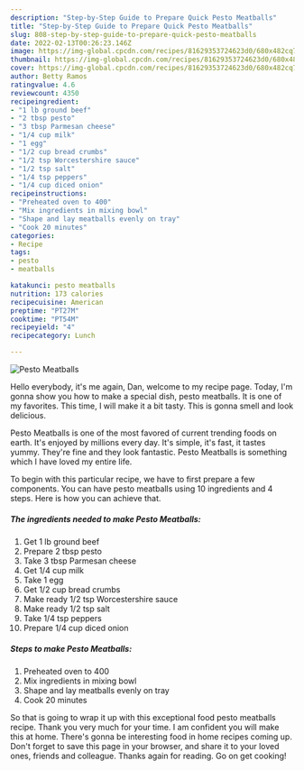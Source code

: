 ```yaml
---
description: "Step-by-Step Guide to Prepare Quick Pesto Meatballs"
title: "Step-by-Step Guide to Prepare Quick Pesto Meatballs"
slug: 808-step-by-step-guide-to-prepare-quick-pesto-meatballs
date: 2022-02-13T00:26:23.146Z
image: https://img-global.cpcdn.com/recipes/81629353724623d0/680x482cq70/pesto-meatballs-recipe-main-photo.jpg
thumbnail: https://img-global.cpcdn.com/recipes/81629353724623d0/680x482cq70/pesto-meatballs-recipe-main-photo.jpg
cover: https://img-global.cpcdn.com/recipes/81629353724623d0/680x482cq70/pesto-meatballs-recipe-main-photo.jpg
author: Betty Ramos
ratingvalue: 4.6
reviewcount: 4350
recipeingredient:
- "1 lb ground beef"
- "2 tbsp pesto"
- "3 tbsp Parmesan cheese"
- "1/4 cup milk"
- "1 egg"
- "1/2 cup bread crumbs"
- "1/2 tsp Worcestershire sauce"
- "1/2 tsp salt"
- "1/4 tsp peppers"
- "1/4 cup diced onion"
recipeinstructions:
- "Preheated oven to 400"
- "Mix ingredients in mixing bowl"
- "Shape and lay meatballs evenly on tray"
- "Cook 20 minutes"
categories:
- Recipe
tags:
- pesto
- meatballs

katakunci: pesto meatballs 
nutrition: 173 calories
recipecuisine: American
preptime: "PT27M"
cooktime: "PT54M"
recipeyield: "4"
recipecategory: Lunch

---
```



![Pesto Meatballs](https://img-global.cpcdn.com/recipes/81629353724623d0/680x482cq70/pesto-meatballs-recipe-main-photo.jpg)

Hello everybody, it's me again, Dan, welcome to my recipe page. Today, I'm gonna show you how to make a special dish, pesto meatballs. It is one of my favorites. This time, I will make it a bit tasty. This is gonna smell and look delicious.



Pesto Meatballs is one of the most favored of current trending foods on earth. It's enjoyed by millions every day. It's simple, it's fast, it tastes yummy. They're fine and they look fantastic. Pesto Meatballs is something which I have loved my entire life.


To begin with this particular recipe, we have to first prepare a few components. You can have pesto meatballs using 10 ingredients and 4 steps. Here is how you can achieve that.

<!--inarticleads1-->

##### The ingredients needed to make Pesto Meatballs:

1. Get 1 lb ground beef
1. Prepare 2 tbsp pesto
1. Take 3 tbsp Parmesan cheese
1. Get 1/4 cup milk
1. Take 1 egg
1. Get 1/2 cup bread crumbs
1. Make ready 1/2 tsp Worcestershire sauce
1. Make ready 1/2 tsp salt
1. Take 1/4 tsp peppers
1. Prepare 1/4 cup diced onion




<!--inarticleads2-->

##### Steps to make Pesto Meatballs:

1. Preheated oven to 400
1. Mix ingredients in mixing bowl
1. Shape and lay meatballs evenly on tray
1. Cook 20 minutes




So that is going to wrap it up with this exceptional food pesto meatballs recipe. Thank you very much for your time. I am confident you will make this at home. There's gonna be interesting food in home recipes coming up. Don't forget to save this page in your browser, and share it to your loved ones, friends and colleague. Thanks again for reading. Go on get cooking!
